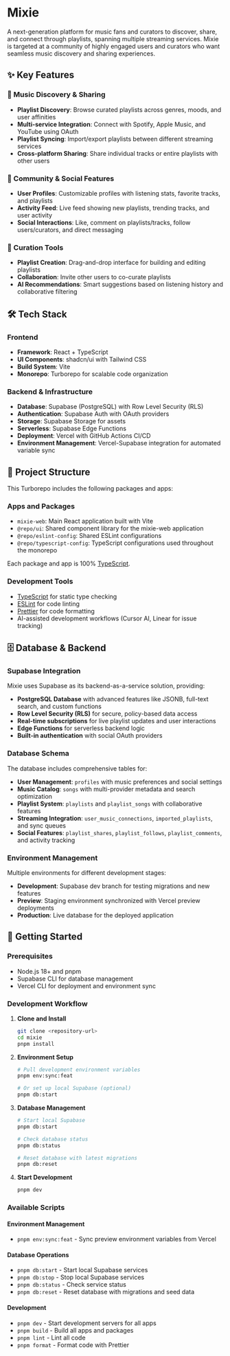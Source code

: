 # Mixie

A next-generation platform for music fans and curators to discover, share, and connect through playlists, spanning multiple streaming services. Mixie is targeted at a community of highly engaged users and curators who want seamless music discovery and sharing experiences.

## ✨ Key Features

### 🎵 Music Discovery & Sharing

- **Playlist Discovery**: Browse curated playlists across genres, moods, and user affinities
- **Multi-service Integration**: Connect with Spotify, Apple Music, and YouTube using OAuth
- **Playlist Syncing**: Import/export playlists between different streaming services
- **Cross-platform Sharing**: Share individual tracks or entire playlists with other users

### 👥 Community & Social Features

- **User Profiles**: Customizable profiles with listening stats, favorite tracks, and playlists
- **Activity Feed**: Live feed showing new playlists, trending tracks, and user activity
- **Social Interactions**: Like, comment on playlists/tracks, follow users/curators, and direct messaging

### 🎨 Curation Tools

- **Playlist Creation**: Drag-and-drop interface for building and editing playlists
- **Collaboration**: Invite other users to co-curate playlists
- **AI Recommendations**: Smart suggestions based on listening history and collaborative filtering

## 🛠 Tech Stack

### Frontend

- **Framework**: React + TypeScript
- **UI Components**: shadcn/ui with Tailwind CSS
- **Build System**: Vite
- **Monorepo**: Turborepo for scalable code organization

### Backend & Infrastructure

- **Database**: Supabase (PostgreSQL) with Row Level Security (RLS)
- **Authentication**: Supabase Auth with OAuth providers
- **Storage**: Supabase Storage for assets
- **Serverless**: Supabase Edge Functions
- **Deployment**: Vercel with GitHub Actions CI/CD
- **Environment Management**: Vercel-Supabase integration for automated variable sync

## 📁 Project Structure

This Turborepo includes the following packages and apps:

### Apps and Packages

- `mixie-web`: Main React application built with Vite
- `@repo/ui`: Shared component library for the mixie-web application
- `@repo/eslint-config`: Shared ESLint configurations
- `@repo/typescript-config`: TypeScript configurations used throughout the monorepo

Each package and app is 100% [TypeScript](https://www.typescriptlang.org/).

### Development Tools

- [TypeScript](https://www.typescriptlang.org/) for static type checking
- [ESLint](https://eslint.org/) for code linting
- [Prettier](https://prettier.io) for code formatting
- AI-assisted development workflows (Cursor AI, Linear for issue tracking)

## 🗄️ Database & Backend

### Supabase Integration

Mixie uses Supabase as its backend-as-a-service solution, providing:

- **PostgreSQL Database** with advanced features like JSONB, full-text search, and custom functions
- **Row Level Security (RLS)** for secure, policy-based data access
- **Real-time subscriptions** for live playlist updates and user interactions
- **Edge Functions** for serverless backend logic
- **Built-in authentication** with social OAuth providers

### Database Schema

The database includes comprehensive tables for:

- **User Management**: `profiles` with music preferences and social settings
- **Music Catalog**: `songs` with multi-provider metadata and search optimization
- **Playlist System**: `playlists` and `playlist_songs` with collaborative features
- **Streaming Integration**: `user_music_connections`, `imported_playlists`, and sync queues
- **Social Features**: `playlist_shares`, `playlist_follows`, `playlist_comments`, and activity tracking

### Environment Management

Multiple environments for different development stages:

- **Development**: Supabase dev branch for testing migrations and new features
- **Preview**: Staging environment synchronized with Vercel preview deployments
- **Production**: Live database for the deployed application

## 🚀 Getting Started

### Prerequisites

- Node.js 18+ and pnpm
- Supabase CLI for database management
- Vercel CLI for deployment and environment sync

### Development Workflow

1. **Clone and Install**

   ```bash
   git clone <repository-url>
   cd mixie
   pnpm install
   ```

2. **Environment Setup**

   ```bash
   # Pull development environment variables
   pnpm env:sync:feat

   # Or set up local Supabase (optional)
   pnpm db:start
   ```

3. **Database Management**

   ```bash
   # Start local Supabase
   pnpm db:start

   # Check database status
   pnpm db:status

   # Reset database with latest migrations
   pnpm db:reset
   ```

4. **Start Development**
   ```bash
   pnpm dev
   ```

### Available Scripts

#### Environment Management

- `pnpm env:sync:feat` - Sync preview environment variables from Vercel

#### Database Operations

- `pnpm db:start` - Start local Supabase services
- `pnpm db:stop` - Stop local Supabase services
- `pnpm db:status` - Check service status
- `pnpm db:reset` - Reset database with migrations and seed data

#### Development

- `pnpm dev` - Start development servers for all apps
- `pnpm build` - Build all apps and packages
- `pnpm lint` - Lint all code
- `pnpm format` - Format code with Prettier
